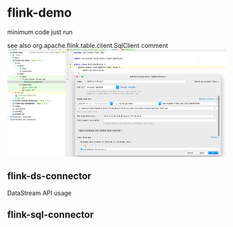 # flink-demo

minimum code just run

see also org.apache.flink.table.client.SqlClient comment
![run *.sql](image/how-to-run-sql.png)

## flink-ds-connector

DataStream API usage

## flink-sql-connector

